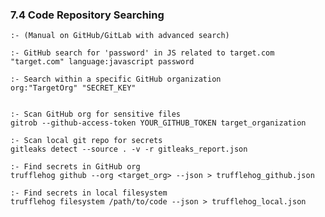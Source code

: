### 7.4 Code Repository Searching
    :- (Manual on GitHub/GitLab with advanced search)
    
    :- GitHub search for 'password' in JS related to target.com
    "target.com" language:javascript password
    
    :- Search within a specific GitHub organization
    org:"TargetOrg" "SECRET_KEY"

    
    :- Scan GitHub org for sensitive files
    gitrob --github-access-token YOUR_GITHUB_TOKEN target_organization
    
    :- Scan local git repo for secrets
    gitleaks detect --source . -v -r gitleaks_report.json
    
    :- Find secrets in GitHub org
    trufflehog github --org <target_org> --json > trufflehog_github.json 
    
    :- Find secrets in local filesystem
    trufflehog filesystem /path/to/code --json > trufflehog_local.json